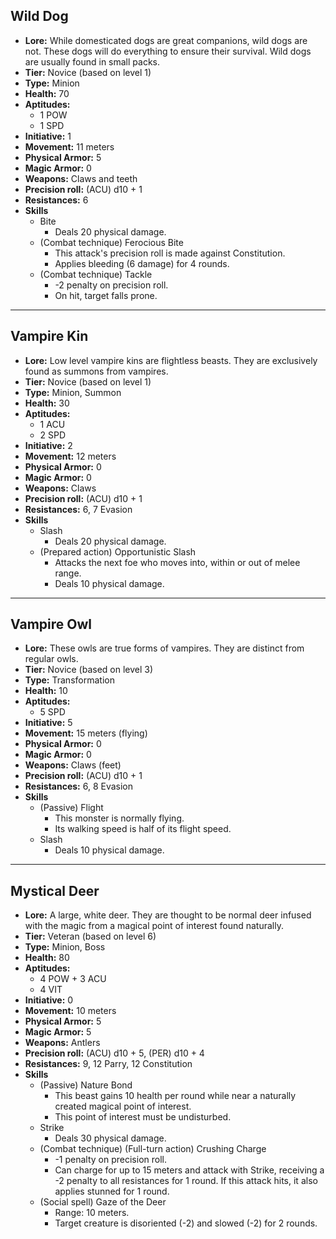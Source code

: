 ## Wild Dog
+ **Lore:** While domesticated dogs are great companions, wild dogs are not. These dogs will do everything to ensure their survival. Wild dogs are usually found in small packs.
+ **Tier:** Novice (based on level 1) 
+ **Type:** Minion
+ **Health:** 70
+ **Aptitudes:** 
	+ 1 POW
	+ 1 SPD
+ **Initiative:** 1
+ **Movement:** 11 meters
+ **Physical Armor:** 5
+ **Magic Armor:** 0
+ **Weapons:** Claws and teeth
+ **Precision roll:** (ACU) d10 + 1
+ **Resistances:** 6
+ **Skills**
	+ Bite
		+ Deals 20 physical damage.
	+ (Combat technique) Ferocious Bite
		+ This attack's precision roll is made against Constitution.
		+ Applies bleeding (6 damage) for 4 rounds.
	+ (Combat technique) Tackle
		+ -2 penalty on precision roll.
		+ On hit, target falls prone.

---
## Vampire Kin
+ **Lore:** Low level vampire kins are flightless beasts. They are exclusively found as summons from vampires.
+ **Tier:** Novice (based on level 1) 
+ **Type:** Minion, Summon
+ **Health:** 30
+ **Aptitudes:** 
	+ 1 ACU
	+ 2 SPD
+ **Initiative:** 2
+ **Movement:** 12 meters
+ **Physical Armor:** 0
+ **Magic Armor:** 0
+ **Weapons:** Claws
+ **Precision roll:** (ACU) d10 + 1
+ **Resistances:** 6, 7 Evasion
+ **Skills**
	+ Slash
		+ Deals 20 physical damage.
	+ (Prepared action) Opportunistic Slash
		+ Attacks the next foe who moves into, within or out of melee range.
		+ Deals 10 physical damage.

---
## Vampire Owl
+ **Lore:** These owls are true forms of vampires. They are distinct from regular owls.
+ **Tier:** Novice (based on level 3) 
+ **Type:** Transformation
+ **Health:** 10
+ **Aptitudes:** 
	+ 5 SPD
+ **Initiative:** 5
+ **Movement:** 15 meters (flying)
+ **Physical Armor:** 0
+ **Magic Armor:** 0
+ **Weapons:** Claws (feet)
+ **Precision roll:** (ACU) d10 + 1
+ **Resistances:** 6, 8 Evasion
+ **Skills**
	+ (Passive) Flight
		+ This monster is normally flying.
		+ Its walking speed is half of its flight speed.
	+ Slash
		+ Deals 10 physical damage.

---
## Mystical Deer
+ **Lore:** A large, white deer. They are thought to be normal deer infused with the magic from a magical point of interest found naturally.
+ **Tier:** Veteran (based on level 6) 
+ **Type:** Minion, Boss
+ **Health:** 80
+ **Aptitudes:** 
	+ 4 POW + 3 ACU
	+ 4 VIT
+ **Initiative:** 0
+ **Movement:** 10 meters
+ **Physical Armor:** 5
+ **Magic Armor:** 5
+ **Weapons:** Antlers
+ **Precision roll:** (ACU) d10 + 5, (PER) d10 + 4
+ **Resistances:** 9, 12 Parry, 12 Constitution
+ **Skills**
	+ (Passive) Nature Bond
		+ This beast gains 10 health per round while near a naturally created magical point of interest.
		+ This point of interest must be undisturbed.
	+ Strike
		+ Deals 30 physical damage.
	+ (Combat technique) (Full-turn action) Crushing Charge
		+ -1 penalty on precision roll.
		+ Can charge for up to 15 meters and attack with Strike, receiving a -2 penalty to all resistances for 1 round. If this attack hits, it also applies stunned for 1 round.
	+ (Social spell) Gaze of the Deer
		+ Range: 10 meters.
		+ Target creature is disoriented (-2) and slowed (-2) for 2 rounds.
